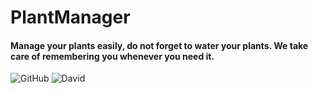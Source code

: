 # PlantManager

#### Manage your plants easily, do not forget to water your plants. We take care of remembering you whenever you need it.

![GitHub](https://img.shields.io/github/license/gabrielleles18/plant-manager)
![David](https://img.shields.io/david/optional/gabrielleles18/plant-manager)
